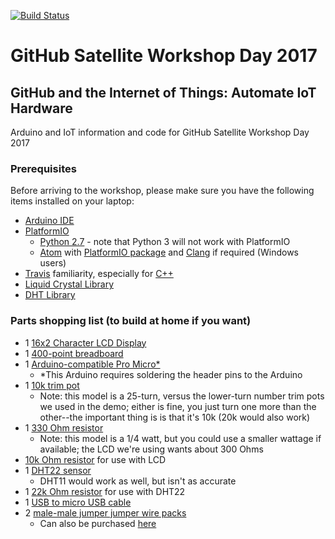 [![Build Status](https://travis-ci.org/satelliteworkshops/arduino-workshop.svg?branch=master)](https://travis-ci.org/satelliteworkshops/arduino-workshop)

# GitHub Satellite Workshop Day 2017
## GitHub and the Internet of Things: Automate IoT Hardware
Arduino and IoT information and code for GitHub Satellite Workshop Day 2017

### Prerequisites
Before arriving to the workshop, please make sure you have the following items installed on your laptop:
- [Arduino IDE](https://www.arduino.cc/en/Main/Software)
- [PlatformIO](http://docs.platformio.org/en/latest/installation.html)
  - [Python 2.7](https://www.python.org/downloads/) - note that Python 3 will not work with PlatformIO
  - [Atom](https://atom.io/) with [PlatformIO package](http://platformio.org/get-started/ide?install) and [Clang](http://clang.llvm.org/) if required (Windows users)
- [Travis](https://docs.travis-ci.com/user/getting-started/) familiarity, especially for [C++](https://docs.travis-ci.com/user/languages/cpp/)
- [Liquid Crystal Library](https://www.arduino.cc/en/Reference/LiquidCrystal)
- [DHT Library](https://github.com/adafruit/DHT-sensor-library)

### Parts shopping list (to build at home if you want)
- 1 [16x2 Character LCD Display](https://vetco.net/products/16x2-character-lcd-display)
- 1 [400-point breadboard](https://vetco.net/products/400-point-breadboard) 
- 1 [Arduino-compatible Pro Micro*](https://vetco.net/products/arduino-compatible-pro-micro) 
  - *This Arduino requires soldering the header pins to the Arduino
- 1 [10k trim pot](https://vetco.net/products/10k-1-2w-25-turn-trim-potentiometer)
  - Note: this model is a 25-turn, versus the lower-turn number trim pots we used in the demo; either is fine, you just turn one more than the other--the important thing is is that it's 10k (20k would also work)
- 1 [330 Ohm resistor](https://vetco.net/products/330-ohm-1-4-watt-resistor)
  - Note: this model is a 1/4 watt, but you could use a smaller wattage if available; the LCD we're using wants about 300 Ohms
- [10k Ohm resistor](https://vetco.net/products/10k-ohm-1-4-watt-1-metal-film-resistor) for use with LCD
- 1 [DHT22 sensor](http://www.mouser.com/ProductDetail/Adafruit/385/?qs=sGAEpiMZZMsMyYRRhGMFNiK6mi%2f0qhAsScidaIcRRdw%3d)
  - DHT11 would work as well, but isn't as accurate
- 1 [22k Ohm resistor](https://vetco.net/products/22k-ohm-1-4-watt-resistor) for use with DHT22
- 1 [USB to micro USB cable](https://vetco.net/products/1-micro-usb-cable-a-usb-to-micro-usb-b) 
- 2 [male-male jumper jumper wire packs](https://vetco.net/products/7-male-male-rainbow-breadboard-jumper-wire-for-arduino-10-pack)
  - Can also be purchased [here](http://www.mouser.co.uk/ProductDetail/MikroElektronika/MIKROE-513/?qs=sGAEpiMZZMuCISx1W3tuzqgZjGmk8QdS)
